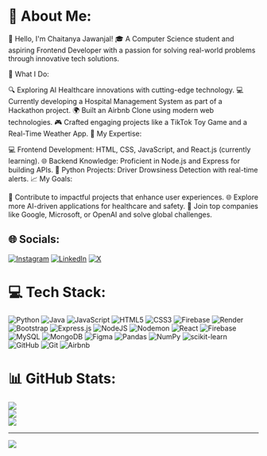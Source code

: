 # 💫 About Me:
👋 Hello, I'm Chaitanya Jawanjal!
🎓 A Computer Science student and aspiring Frontend Developer with a passion for solving real-world problems through innovative tech solutions.

🌟 What I Do:

🔍 Exploring AI Healthcare innovations with cutting-edge technology.
💻 Currently developing a Hospital Management System as part of a Hackathon project.
🌍 Built an Airbnb Clone using modern web technologies.
🎮 Crafted engaging projects like a TikTok Toy Game and a Real-Time Weather App.
🌟 My Expertise:

💻 Frontend Development: HTML, CSS, JavaScript, and React.js (currently learning).
🌐 Backend Knowledge: Proficient in Node.js and Express for building APIs.
🐍 Python Projects: Driver Drowsiness Detection with real-time alerts.
📈 My Goals:

🚀 Contribute to impactful projects that enhance user experiences.
🌐 Explore more AI-driven applications for healthcare and safety.
💼 Join top companies like Google, Microsoft, or OpenAI and solve global challenges.
## 🌐 Socials:
[![Instagram](https://img.shields.io/badge/Instagram-%23E4405F.svg?logo=Instagram&logoColor=white)](https://instagram.com/chaitanyadjp) [![LinkedIn](https://img.shields.io/badge/LinkedIn-%230077B5.svg?logo=linkedin&logoColor=white)](https://www.linkedin.com/in/chaitanya-jawanjal-b01785270/) [![X](https://img.shields.io/badge/X-black.svg?logo=X&logoColor=white)](https://x.com/chaitanyaj92) 

# 💻 Tech Stack:
![Python](https://img.shields.io/badge/python-3670A0?style=for-the-badge&logo=python&logoColor=ffdd54) ![Java](https://img.shields.io/badge/java-%23ED8B00.svg?style=for-the-badge&logo=openjdk&logoColor=white) ![JavaScript](https://img.shields.io/badge/javascript-%23323330.svg?style=for-the-badge&logo=javascript&logoColor=%23F7DF1E) ![HTML5](https://img.shields.io/badge/html5-%23E34F26.svg?style=for-the-badge&logo=html5&logoColor=white) ![CSS3](https://img.shields.io/badge/css3-%231572B6.svg?style=for-the-badge&logo=css3&logoColor=white) ![Firebase](https://img.shields.io/badge/firebase-%23039BE5.svg?style=for-the-badge&logo=firebase) ![Render](https://img.shields.io/badge/Render-%46E3B7.svg?style=for-the-badge&logo=render&logoColor=white) ![Bootstrap](https://img.shields.io/badge/bootstrap-%238511FA.svg?style=for-the-badge&logo=bootstrap&logoColor=white) ![Express.js](https://img.shields.io/badge/express.js-%23404d59.svg?style=for-the-badge&logo=express&logoColor=%2361DAFB) ![NodeJS](https://img.shields.io/badge/node.js-6DA55F?style=for-the-badge&logo=node.js&logoColor=white) ![Nodemon](https://img.shields.io/badge/NODEMON-%23323330.svg?style=for-the-badge&logo=nodemon&logoColor=%BBDEAD) ![React](https://img.shields.io/badge/react-%2320232a.svg?style=for-the-badge&logo=react&logoColor=%2361DAFB) ![Firebase](https://img.shields.io/badge/firebase-a08021?style=for-the-badge&logo=firebase&logoColor=ffcd34) ![MySQL](https://img.shields.io/badge/mysql-4479A1.svg?style=for-the-badge&logo=mysql&logoColor=white) ![MongoDB](https://img.shields.io/badge/MongoDB-%234ea94b.svg?style=for-the-badge&logo=mongodb&logoColor=white) ![Figma](https://img.shields.io/badge/figma-%23F24E1E.svg?style=for-the-badge&logo=figma&logoColor=white) ![Pandas](https://img.shields.io/badge/pandas-%23150458.svg?style=for-the-badge&logo=pandas&logoColor=white) ![NumPy](https://img.shields.io/badge/numpy-%23013243.svg?style=for-the-badge&logo=numpy&logoColor=white) ![scikit-learn](https://img.shields.io/badge/scikit--learn-%23F7931E.svg?style=for-the-badge&logo=scikit-learn&logoColor=white) ![GitHub](https://img.shields.io/badge/github-%23121011.svg?style=for-the-badge&logo=github&logoColor=white) ![Git](https://img.shields.io/badge/git-%23F05033.svg?style=for-the-badge&logo=git&logoColor=white) ![Airbnb](https://img.shields.io/badge/Airbnb-%23ff5a5f.svg?style=for-the-badge&logo=Airbnb&logoColor=white)
# 📊 GitHub Stats:
![](https://github-readme-stats.vercel.app/api?username=chaitanyaj2121&theme=dark&hide_border=false&include_all_commits=true&count_private=true)<br/>
![](https://github-readme-streak-stats.herokuapp.com/?user=chaitanyaj2121&theme=dark&hide_border=false)<br/>
![](https://github-readme-stats.vercel.app/api/top-langs/?username=chaitanyaj2121&theme=dark&hide_border=false&include_all_commits=true&count_private=true&layout=compact)

---
[![](https://visitcount.itsvg.in/api?id=chaitanyaj2121&icon=0&color=0)](https://visitcount.itsvg.in)

<!-- Proudly created with GPRM ( https://gprm.itsvg.in ) -->
